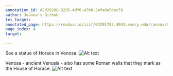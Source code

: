 ```yaml
---
annotation_id: d2d29288-3295-4df6-a7bb-24fa8e5dec78
author: Joanna's Github
tei_target: 
annotated_page: https://readux.io/iiif/03291785.4943.emory.edu/canvas/03291785.4943.emory.edu$5
page_index: 4
target: 

---
```

<div class="text">
<p>See a statue of Horace in Venosa. <img src="https://upload.wikimedia.org/wikipedia/commons/b/ba/Statua_di_Orazio.jpg" alt="Alt text" /></p>
<p>Venosa - ancient Venusia - also has some Roman walls that they mark as the House of Horace. <img src="https://upload.wikimedia.org/wikipedia/commons/7/75/Casa_di_Orazio_Flacco9.jpg" alt="Alt text" /></p>
</div>
<p>&nbsp;</p>